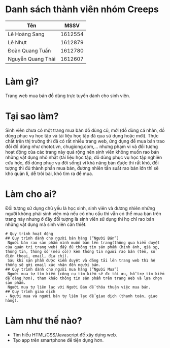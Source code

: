 # Danh sách thành viên nhóm Creeps
Tên | MSSV
------------ | -------------
Lê Hoàng Sang | 1612554
Lê Nhựt | 1612879
Đoàn Quang Tuấn | 1612780
Nguyễn Quang Thái | 1612607
# Làm gì?
Trang web mua bán đồ dùng trực tuyến dành cho sinh viên.
# Tại sao làm?
 Sinh viên chưa có một trang mua bán đồ dùng cũ, mới (đồ dùng cá nhân, đồ dùng phục vụ học tập và tài liệu học tập đã qua sử dụng hoặc mới). Thực chất trên thị trường thì đã có rất nhiều trang web, ứng dụng để mua bán trao đổi đồ dùng như chotot.vn, chugiong.com,... nhưng phạm vi và đối tượng hoạt động của các trang này quá rộng nên sinh viên không muốn rao bán những vật dụng nhỏ nhặt (tài liệu học tập, đồ dùng phục vụ học tập nghiên cứu hợc, đồ dùng phục vụ đời sống) vì khả năng bán được thì rất khó, đối tượng thì đủ thành phần mua bán, đương nhiên tần suất rao bán lớn thì sẽ khó quản lí, dễ trôi bài, khó tìm ra để mua.
# Làm cho ai?
 Đối tượng sử dụng chủ yếu là học sinh, sinh viên và đương nhiên những người không phải sinh viên mà nếu có nhu cầu thì vẫn có thể mua bán trên trang này nhưng ở đây đối tượng là sinh viên sử dụng thì họ chỉ rao bán những vật dụng mà sinh viên cần thiết.
```
# Quy trình hoạt động
## Quy trình dành cho người bán hàng (“Người Bán”)
 Người bán rao sản phẩm mình muốn bán lên trang(thông qua kiểm duyệt của quản trị trang web) đầy đủ thông tin sản phẩm (hình ảnh, giá sp, thông tin, thông số (nếu có)) kèm thông tin người rao bán (tên, số điện thoại, email, địa chỉ).
 Sau khi sản phẩm được kiểm duyệt và đăng tải lên trang web thì hệ thống sẽ gởi email xác nhận đến người bán.
## Quy trình dành cho người mua hàng (“Người Mua”)
 Người mua tự tìm kiếm (công cụ tìm kiếm sẽ đc tối ưu, hỗ trợ tìm kiếm dễ dàng hơn), tham khảo thông tin sản phẩm trên trang Web và lựa chọn sản phẩm.
 Người mua tự liên lạc với Người Bán để thỏa thuận việc mua bán.
## Quy trình giao dịch
- Người mua và người bán tự liên lạc để giao dịch (thanh toán, giao hàng).
```
# Làm như thế nào?
- Tìm hiểu HTML/CSS/Javascript để xây dựng web.
- Tạo app trên smartphone để tiện dụng hơn.
